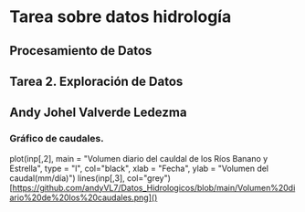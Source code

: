 # Tarea sobre datos hidrología  
## Procesamiento de Datos  
## Tarea 2. Exploración de Datos  
## Andy Johel Valverde Ledezma  

### Gráfico de caudales.
plot(inp[,2],
     main = "Volumen diario del cauldal de los Ríos Banano y Estrella",
     type = "l", col="black", xlab = "Fecha",
     ylab = "Volumen del caudal(mm/día)")
lines(inp[,3],
      col="grey")
[https://github.com/andyVL7/Datos_Hidrologicos/blob/main/Volumen%20diario%20de%20los%20caudales.png]()
